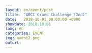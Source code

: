 ```yaml
---
layout: en/event/post
title:  "ABCI Grand Challenge (2nd)"
date:   2018-10-01 00:00:00 +0900
showdate: 2018.10.01
lang: en
categories: EVENT
img: event2.png
outurl: 
---
```

